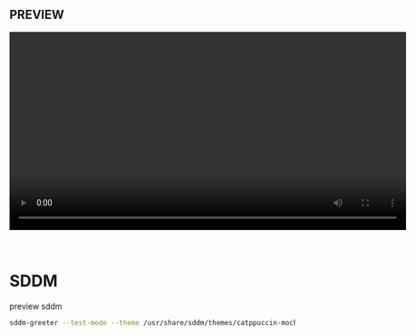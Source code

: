 ## PREVIEW
<div align="center">
<video src="preview/preview.mp4" width="700" controls></video>
</div>
<br /><br />




# SDDM
preview sddm
```bash
sddm-greeter --test-mode --theme /usr/share/sddm/themes/catppuccin-mocha/
```
